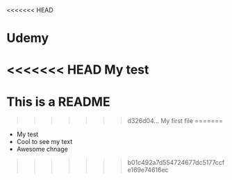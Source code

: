 <<<<<<< HEAD
# Udemy
<<<<<<< HEAD
My test
=======
# This is a README
>>>>>>> d326d04... My first file
=======
* My test
* Cool to see my text
* Awesome chnage
>>>>>>> b01c492a7d554724677dc5177ccfe169e74616ec
